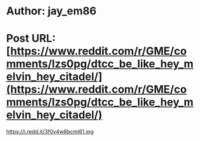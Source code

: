# Author: jay_em86
# Post URL: [https://www.reddit.com/r/GME/comments/lzs0pg/dtcc_be_like_hey_melvin_hey_citadel/](https://www.reddit.com/r/GME/comments/lzs0pg/dtcc_be_like_hey_melvin_hey_citadel/)


https://i.redd.it/3f0v4w8bcml61.jpg